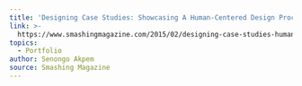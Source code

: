```yaml
---
title: 'Designing Case Studies: Showcasing A Human-Centered Design Process'
link: >-
  https://www.smashingmagazine.com/2015/02/designing-case-studies-human-centered-design-process/
topics:
  - Portfolio
author: Senongo Akpem
source: Smashing Magazine
---
```


